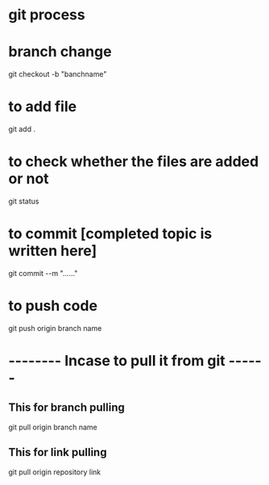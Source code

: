 # git process

# branch change
git checkout -b "banchname"

# to add file
git add .

# to check whether the files are added or not 
git status

# to commit [completed topic is written here]
git commit --m "......"

# to push code
git push origin branch name





# -------- Incase to pull it from git ------
## This for branch pulling
git pull origin branch name  

## This for link pulling
git pull origin repository link
